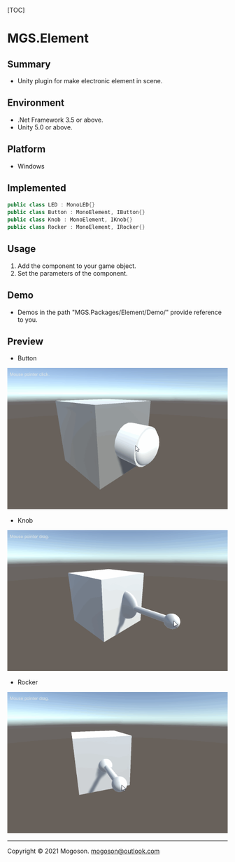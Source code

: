 [TOC]

# MGS.Element

## Summary
- Unity plugin for make electronic element in scene.

## Environment
- .Net Framework 3.5 or above.
- Unity 5.0 or above.

## Platform

- Windows

## Implemented

```C#
public class LED : MonoLED{}
public class Button : MonoElement, IButton{}
public class Knob : MonoElement, IKnob{}
public class Rocker : MonoElement, IRocker{}
```

## Usage

1. Add the component to your game object.
2. Set the parameters of the component.

## Demo
- Demos in the path "MGS.Packages/Element/Demo/" provide reference to you.

## Preview
- Button

![Button Switch](./Attachment/images/Button.gif)

- Knob

![Knob Switch](./Attachment/images/Knob.gif)

- Rocker

![Rocker Handle](./Attachment/images/Rocker.gif)

------

Copyright © 2021 Mogoson.	mogoson@outlook.com